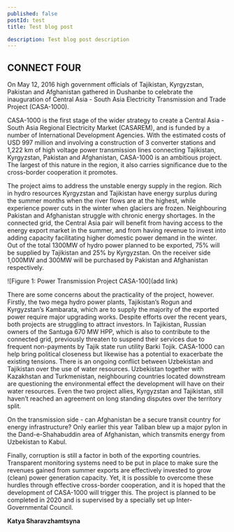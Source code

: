 ```yaml
---
published: false 
postId: test
title: Test blog post

description: Test blog post description
---
```

## CONNECT FOUR

On May 12, 2016 high government officials of Tajikistan, Kyrgyzstan, Pakistan and Afghanistan gathered in Dushanbe to celebrate the inauguration of Central Asia - South Asia Electricity Transmission and Trade Project (CASA-1000).

CASA-1000 is the first stage of the wider strategy to create a Central Asia - South Asia Regional Electricity Market (CASAREM), and is funded by a number of International Development Agencies. With the estimated costs of USD 997 million and involving a construction of 3 converter stations and 1,222 km of high voltage power transmission lines connecting Tajikistan, Kyrgyzstan, Pakistan and Afghanistan, CASA-1000 is an ambitious project. The largest of this nature in the region, it also carries significance due to the cross-border cooperation it promotes.

The project aims to address the unstable energy supply in the region. Rich in hydro resources Kyrgyzstan and Tajikistan have energy surplus during the summer months when the river flows are at the highest, while experience power cuts in the winter when glaciers are frozen. Neighbouring Pakistan and Afghanistan struggle with chronic energy shortages. In the connected grid, the Central Asia pair will benefit from having access to the energy export market in the summer, and from having revenue to invest into adding capacity facilitating higher domestic power demand in the winter.
Out of the total 1300MW of hydro power planned to be exported, 75% will be supplied by Tajikistan and 25% by Kyrgyzstan. On the receiver side 1,000MW and 300MW will be purchased by Pakistan and Afghanistan respectively. 

![Figure 1:	Power Transmission Project CASA-100](add link)

There are some concerns about the practicality of the project, however. 
Firstly, the two mega hydro power plants, Tajikistan’s Rogun and Kyrgyzstan’s Kambarata, which are to supply the majority of the exported power require major upgrading works. Despite efforts over the recent years, both projects are struggling to attract investors. In Tajikistan, Russian owners of the Santuga 670 MW HPP, which is also to contribute to the connected grid, previously threaten to suspend their services due to frequent non-payments by Tajik state run utility Barki Tojik.
CASA-1000 can help bring political closeness but likewise has a potential to exacerbate the existing tensions. There is an ongoing conflict between Uzbekistan and Tajikistan over the use of water resources. Uzbekistan together with Kazakhstan and Turkmenistan, neighbouring countries located downstream are questioning the environmental effect the development will have on their water resources. Even the two project allies, Kyrgyzstan and Tajikistan, still haven’t reached an agreement on long standing disputes over the territory split.

On the transmission side - can Afghanistan be a secure transit country for energy infrastructure? Only earlier this year Taliban blew up a major pylon in the Dand-e-Shahabuddin area of Afghanistan, which transmits energy from Uzbekistan to Kabul. 

Finally, corruption is still a factor in both of the exporting countries. Transparent monitoring systems need to be put in place to make sure the revenues gained from summer exports are effectively invested to grow (clean) power generation capacity.
Yet, it is possible to overcome these hurdles through effective cross-border cooperation, and it is hoped that the development of CASA-1000 will trigger this. The project is planned to be completed in 2020 and is supervised by a specially set up Inter-Governmental Council. 

**Katya Sharavzhamtsyna**
